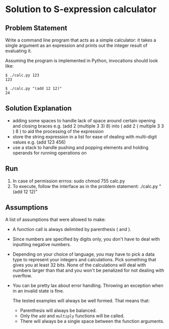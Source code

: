 Solution to S-expression calculator
=======================

Problem Statement
-----------------

Write a command line program that acts as a simple calculator: it takes a
single argument as an expression and prints out the integer result of
evaluating it.

Assuming the program is implemented in Python, invocations should look like:

    $ ./calc.py 123
    123

    $ ./calc.py "(add 12 12)"
    24

Solution Explanation
--------------------

- adding some spaces to handle lack of space around certain opening and 
  closing braces e.g. (add 2 (multiple 3 3) 8) into ( add 2 ( multiple 3 3 ) 8 )
  to aid the processing of the expression
- store the string expression in a list for ease of dealing 
  with multi-digit values e.g. (add 123 456)
- use a stack to handle pushing and popping elements and holding operands 
  for running operations on

Run
----

1. In case of permission errros:
  sudo chmod 755 calc.py
2. To execute, follow the interface as in the problem statement:
  ./calc.py "(add 12 12)"
  
Assumptions
-----------

A list of assumptions that were allowed to make:

- A function call is always delimited by parenthesis ( and ).

- Since numbers are specified by digits only, you don't have to deal with
  inputting negative numbers.

- Depending on your choice of language, you may have to pick a data type to
  represent your integers and calculations. Pick something that gives you at
  least 32 bits. None of the calculations will deal with numbers larger than
  that and you won't be penalized for not dealing with overflow.

- You can be pretty lax about error handling. Throwing an exception when in an
  invalid state is fine.

  The tested examples will always be well formed. That means that:

  - Parenthesis will always be balanced.
  - Only the `add` and `multiply` functions will be called.
  - There will always be a single space between the function arguments.


  

